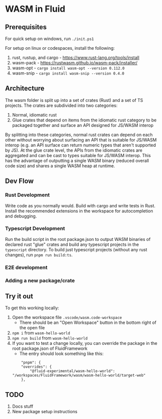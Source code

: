 # WASM in Fluid

## Prerequisites

For quick setup on windows, run `./init.ps1`

For setup on linux or codespaces, install the following:

1. rust, rustup, and cargo - https://www.rust-lang.org/tools/install
1. wasm-pack - https://rustwasm.github.io/wasm-pack/installer/
1. wasm-opt - `cargo install wasm-opt --version 0.112.0`
1. wasm-snip - `cargo install wasm-snip --version 0.4.0`

## Architecture

The wasm folder is split up into a set of crates (Rust) and a set of TS projects. The crates are subdivided into two categories:

1. Normal, idiomatic rust
2. Glue crates that depend on items from the idiomatic rust category to be packaged together and surface an API designed for JS/WASM interop

By splitting into these categories, normal rust crates can depend on each other without worrying about surfacing an API that is suitable for JS/WASM interop (e.g. an API surface can return numeric types that aren't supported by JS). At the glue crate level, the APIs from the idiomatic crates are aggregated and can be cast to types suitable for JS/WASM interop. This has the advantage of outputting a single WASM binary (reduced overall code size) and shares a single WASM heap at runtime.

## Dev Flow

### Rust Development

Write code as you normally would. Build with cargo and write tests in Rust. Install the recommended extensions in the workspace for autocompletion and debugging.

### Typescript Development

Run the build script in the root package.json to output WASM binaries of declared rust "glue" crates and build any typescript projects in the `typescript` directory. To build just typescript projects (without any rust changes), run `pnpm run build:ts`.

### E2E development

### Adding a new package/crate

## Try it out

To get this working locally:

1.  Open the workspace file `.vscode/wasm.code-workspace`
    -   There should be an "Open Workspace" button in the bottom right of the open file
1.  `npm i` from `wasm-hello-world`
1.  `npm run build` from `wasm-hello-world`
1.  If you want to test a change locally, you can override the package in the root package.json of FluidFramework
    -   The entry should look something like this:
    ```
    	"pnpm": {
    	"overrides": {
    		"@fluid-experimental/wasm-hello-world": "/workspaces/FluidFramework/wasm/wasm-hello-world/target-web"
    	},
    ```

## TODO

1. Docs stuff
2. New package setup instructions
